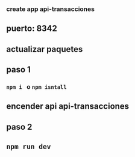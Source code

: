 ### create app api-transacciones

## puerto: 8342

## actualizar paquetes

## paso 1

### `npm i ` o `npm isntall`

## encender api api-transacciones

## paso 2

## `npm run dev`
